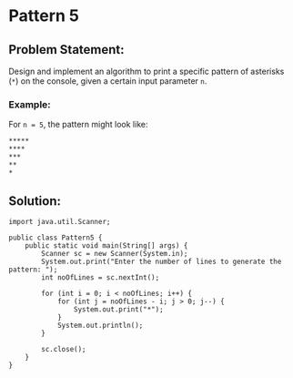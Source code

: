 # Pattern 5

## Problem Statement:

Design and implement an algorithm to print a specific pattern of asterisks (```*```) on the console, given a certain input parameter ```n```.

### Example:

For ```n = 5```, the pattern might look like:

```
*****
****
***
**
*
```

## Solution:

```
import java.util.Scanner;

public class Pattern5 {
    public static void main(String[] args) {
        Scanner sc = new Scanner(System.in);
        System.out.print("Enter the number of lines to generate the pattern: ");
        int noOfLines = sc.nextInt();

        for (int i = 0; i < noOfLines; i++) {
            for (int j = noOfLines - i; j > 0; j--) {
                System.out.print("*");
            }
            System.out.println();
        }

        sc.close();
    }
}
```
